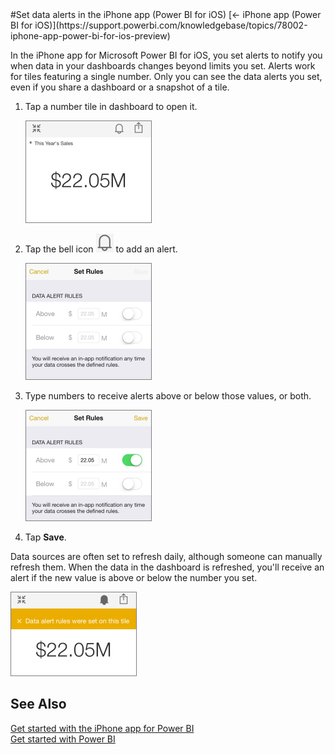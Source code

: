 <properties pageTitle="Set data alerts in the iPhone app (Power BI for iOS)" description="Set data alerts in the iPhone app (Power BI for iOS)" services="powerbi" documentationCenter="" authors="v-anpasi" manager="mblythe" editor=""/>
<tags ms.service="powerbi" ms.devlang="NA" ms.topic="article" ms.tgt_pltfrm="NA" ms.workload="powerbi" ms.date="06/26/2015" ms.author="v-anpasi"/>
#Set data alerts in the iPhone app (Power BI for iOS)
[← iPhone app (Power BI for iOS)](https://support.powerbi.com/knowledgebase/topics/78002-iphone-app-power-bi-for-ios-preview)

In the iPhone app for Microsoft Power BI for iOS, you set alerts to notify you when data in your dashboards changes beyond limits you set. Alerts work for tiles featuring a single number. Only you can see the data alerts you set, even if you share a dashboard or a snapshot of a tile.

1.  Tap a number tile in dashboard to open it.

    ![](media/powerbi-mobile-set-data-alerts-in-the-iphone-app/PBI_iPhoneNumberTile.png)

2.  Tap the bell icon ![](media/powerbi-mobile-set-data-alerts-in-the-iphone-app/PBI_iPhoneBellIconUnselect.png) to add an alert.

    ![](media/powerbi-mobile-set-data-alerts-in-the-iphone-app/PBI_iPhoneSetAlert.png)

3.  Type numbers to receive alerts above or below those values, or both.

    ![](media/powerbi-mobile-set-data-alerts-in-the-iphone-app/PBI_iPhoneAlertSetting.png)

4.  Tap **Save**.

Data sources are often set to refresh daily, although someone can manually refresh them. When the data in the dashboard is refreshed, you'll receive an alert if the new value is above or below the number you set.

![](media/powerbi-mobile-set-data-alerts-in-the-iphone-app/PBI_iPhoneAlertSet.png)

## See Also

[Get started with the iPhone app for Power BI](http://support.powerbi.com/knowledgebase/articles/527036-get-started-with-the-iphone-app-power-bi-for-ios)  
[Get started with Power BI](http://support.powerbi.com/knowledgebase/articles/430814-get-started-with-power-bi-preview)